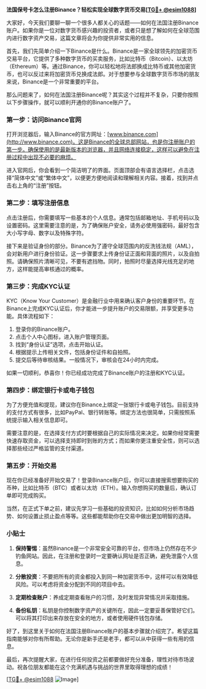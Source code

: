 **法国保号卡怎么注册Binance？轻松实现全球数字货币交易[[TG💪+ @esim1088](https://t.me/s/esim1088)]**

大家好，今天我们要聊一聊一个很多人都关心的话题——如何在法国注册Binance账户。如果你是一位对数字货币感兴趣的投资者，或者只是想了解如何在全球范围内进行数字资产交易，这篇文章将会为你提供非常实用的信息。

首先，我们先简单介绍一下Binance是什么。Binance是一家全球领先的加密货币交易平台，它提供了多种数字货币的买卖服务，比如比特币（Bitcoin）、以太坊（Ethereum）等。通过Binance，你可以轻松地将法郎换成比特币或其他加密货币，也可以反过来将加密货币兑换成法郎。对于想要参与全球数字货币市场的朋友来说，Binance是一个非常重要的平台。

那么问题来了，如何在法国注册Binance呢？其实这个过程并不复杂，只要你按照以下步骤操作，就可以顺利开通你的Binance账户了。

### 第一步：访问Binance官网

打开浏览器后，输入Binance的官方网址：[www.binance.com](http://www.binance.com)。这是Binance的全球总部网站，也是你注册账户的第一步。确保使用的是最新版本的浏览器，并且网络连接稳定，这样可以避免在注册过程中出现不必要的麻烦。

进入官网后，你会看到一个简洁明了的界面。页面顶部会有语言选择栏，点击选择“简体中文”或“繁体中文”，以便更方便地阅读和理解相关内容。接着，找到并点击右上角的“注册”按钮。

### 第二步：填写注册信息

点击注册后，你需要填写一些基本的个人信息。通常包括邮箱地址、手机号码以及设置密码。这里需要注意的是，为了确保账户安全，请务必使用强密码，最好包含大小写字母、数字以及特殊字符。

接下来是验证身份的部分。Binance为了遵守全球范围内的反洗钱法规（AML），会对新用户进行身份验证。这一步骤要求上传身份证正面和背面的照片，以及自拍照。请确保照片清晰可见，不要有遮挡物。同时，拍照时尽量选择光线充足的地方，这样能提高审核通过的概率。

### 第三步：完成KYC认证

KYC（Know Your Customer）是金融行业中用来确认客户身份的重要环节。在Binance上完成KYC认证后，你才能进一步提升账户的交易限额，并享受更多功能。具体流程如下：

1. 登录你的Binance账户。
2. 点击个人中心图标，进入账户管理页面。
3. 找到“身份认证”选项，点击开始认证。
4. 根据提示上传相关文件，包括身份证件和自拍照。
5. 提交后等待审核结果。一般情况下，审核会在24小时内完成。

如果一切顺利，恭喜你！你已经成功完成了Binance账户的注册和KYC认证。

### 第四步：绑定银行卡或电子钱包

为了方便充值和提现，建议你在Binance上绑定一张银行卡或电子钱包。目前支持的支付方式有很多，比如PayPal、银行转账等。绑定方法也很简单，只需按照系统提示输入相关信息即可。

需要注意的是，在选择支付方式时要根据自己的实际情况来决定。如果你经常需要快速存取资金，可以选择支持即时到账的方式；而如果你更注重安全性，则可以选择那些经过严格监管的支付渠道。

### 第五步：开始交易

现在你已经准备好开始交易了！登录Binance账户后，你可以直接搜索想要购买的币种，比如比特币（BTC）或者以太坊（ETH）。输入你想购买的数量后，确认订单即可完成购买。

当然，在正式下单之前，建议先学习一些基础的投资知识，比如如何分析市场趋势、如何设置止损止盈点等等。这些都能帮助你在交易中做出更加明智的选择。

### 小贴士

1. **保持警惕**：虽然Binance是一个非常安全可靠的平台，但市场上仍然存在不少钓鱼网站。因此，在注册和登录时一定要确认网址是否正确，避免泄露个人信息。
   
2. **分散投资**：不要把所有的资金都投入到同一种加密货币中，这样可以有效降低风险。可以考虑将资金分配到不同的项目中去。

3. **定期检查账户**：养成定期查看账户的习惯，及时发现异常情况并采取措施。

4. **备份私钥**：私钥是你控制数字资产的关键所在，因此一定要妥善保管好它们。可以将其打印出来存放在安全的地方，或者使用硬件钱包存储。

好了，到这里关于如何在法国注册Binance账户的基本步骤就介绍完了。希望这篇指南能够对你有所帮助。无论你是新手还是老手，都可以从中获得一些有用的信息。

最后，再次提醒大家，在进行任何投资之前都要做好充分准备，理性对待市场波动。祝各位朋友都能在这个充满机遇与挑战的世界里取得理想的成绩！

[[TG💪+ @esim1088](https://t.me/s/esim1088) ![Image](https://i.postimg.cc/4NQfJmqS/Snipaste-2025-05-13-00-14-12.png)]